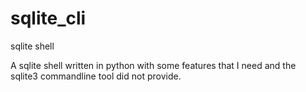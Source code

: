 # sqlite_cli
sqlite shell

A sqlite shell written in python with some features that I need and the sqlite3 commandline tool did not provide.
